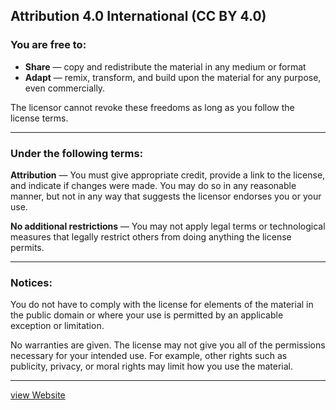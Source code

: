 ## Attribution 4.0 International  (CC BY 4.0)

### You are free to:
- **Share**  — copy and redistribute the material in any medium or format
- **Adapt**  — remix, transform, and build upon the material for any purpose, even commercially.

The licensor cannot revoke these freedoms as long as you follow the license terms.

---

### Under the following terms:
**Attribution** — You must give appropriate credit, provide a link to the license, and indicate if changes were made. You may do so in any reasonable manner, but not in any way that suggests the licensor endorses you or your use.

**No additional restrictions**  — You may not apply legal terms or  technological measures that legally restrict others from doing anything the license permits.

---

### Notices:
You do not have to comply with the license for elements of the material in the public domain or where your use is permitted by an applicable  exception or limitation.

No warranties are given. The license may not give you all of the permissions necessary for your intended use. For example, other rights such as  publicity, privacy, or moral rights may limit how you use the material.

---

[view Website](https://creativecommons.org/licenses/by/4.0/)
